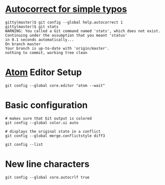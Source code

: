 # [Autocorrect for simple typos](https://nathanhoad.net/git-autocorrect-for-simple-typos)

    gitty(master)$ git config --global help.autocorrect 1
    gitty(master)$ git stats
    WARNING: You called a Git command named 'stats', which does not exist.
    Continuing under the assumption that you meant 'status'
    in 0.1 seconds automatically...
    On branch master
    Your branch is up-to-date with 'origin/master'.
    nothing to commit, working tree clean

# [Atom](https://atom.io/) Editor Setup

    git config --global core.editor "atom --wait"

# Basic configuration

    # makes sure that Git output is colored
    git config --global color.ui auto

    # displays the original state in a conflict
    git config --global merge.conflictstyle diff3

    git config --list

# New line characters

    git config --global core.autocrlf true

